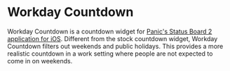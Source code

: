 # Workday Countdown
Workday Countdown is a countdown widget for [Panic's Status Board 2 application for iOS](https://itunes.apple.com/us/app/status-board/id449955536?mt=8&at=11l5UV). Different from the stock countdown widget, Workday Countdown filters out weekends and public holidays. This provides a more realistic countdown in a work setting where people are not expected to come in on weekends.

